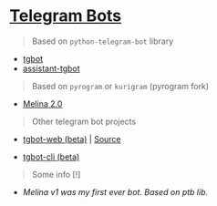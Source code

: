 # [Telegram Bots](https://bishalqx980.github.io/telegrambots/)

> Based on `python-telegram-bot` library

- [tgbot](https://github.com/bishalqx980/tgbot)
- [assistant-tgbot](https://github.com/bishalqx980/assistant-tgbot)

> Based on `pyrogram` or `kurigram` (pyrogram fork)

- [Melina 2.0](https://github.com/bishalqx980/Melina)

> Other telegram bot projects

- [tgbot-web (beta)](https://bishalqx980.github.io/tgbot-web/) | [Source](https://github.com/bishalqx980/tgbot-web)
  
- [tgbot-cli (beta)](https://github.com/bishalqx980/tgbot-cli)

> Some info [!]
- *Melina v1 was my first ever bot. Based on ptb lib.*
